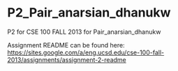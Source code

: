 P2_Pair_anarsian_dhanukw
========================

P2 for CSE 100 FALL 2013 for Pair_anarsian_dhanukw

Assignment README can be found here: https://sites.google.com/a/eng.ucsd.edu/cse-100-fall-2013/assignments/assignment-2-readme

